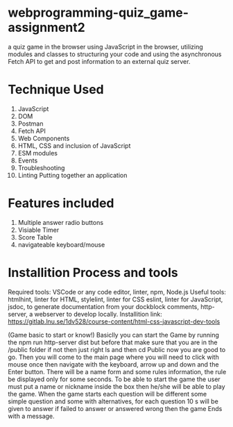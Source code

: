 # webprogramming-quiz_game-assignment2
a quiz game in the browser using JavaScript in the browser, utilizing modules and classes to structuring your code and using the asynchronous Fetch API to get and post information to an external quiz server. 

# Technique Used
1. JavaScript
2. DOM
3. Postman
4. Fetch API
5. Web Components
6. HTML, CSS and inclusion of JavaScript
7. ESM modules
8. Events
9. Troubleshooting
10. Linting
Putting together an application

# Features included
1. Multiple answer radio buttons
2. Visiable Timer
3. Score Table
4. navigateable keyboard/mouse

# Installition Process and tools

Required tools: VSCode or any code editor, linter, npm, Node.js
Useful tools: htmlhint, linter for HTML, stylelint, linter for CSS
eslint, linter for JavaScript, jsdoc, to generate documentation from your dockblock comments, http-server, a webserver to develop locally.
Installition link: https://gitlab.lnu.se/1dv528/course-content/html-css-javascript-dev-tools

(Game basic to start or know!)
Basiclly you can start the Game by running the npm run http-server dist but before that make sure that you are in the /public folder if not then just right ls and then cd Public now you are good to go.
Then you will come to the main page where you will need to click with mouse once then navigate with the keyboard, arrow up and down and the Enter button.
There will be a name form and some rules information, the rule be displayed only for some seconds.
To be able to start the game the user must put a name or nickname inside the box then he/she will be able to play the game.
When the game starts each question will be different some simple question and some with alternatives, for each question 10 s will be given to answer if failed to answer or answered wrong then the game Ends with a message.